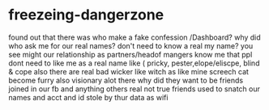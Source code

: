 freezeing-dangerzone
====================

found out that there was who make a fake confession /Dashboard? why did who ask me for our real names? don't need to know a real my name? you see might our relationship as partners/headof mangers know me that ppl dont need to like me as a real name like ( pricky, pester,elope/eliscpe, blind &amp; cope also there are real bad wicker like witch as like mine screech cat become furry also visionary alot there why did they want to be friends joined in our fb and anything others real not true friends used to snatch our names and acct and id stole by thur data as wifi
